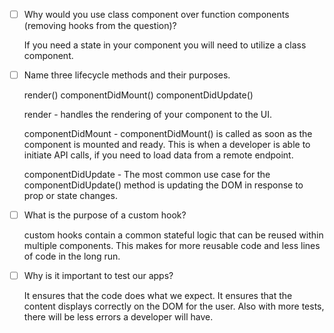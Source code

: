 - [ ] Why would you use class component over function components (removing hooks from the question)?

    If you need a state in your component you will need to utilize a class component.

- [ ] Name three lifecycle methods and their purposes.

    render()
    componentDidMount()
    componentDidUpdate()

    render - handles the rendering of your component to the UI.

    componentDidMount - componentDidMount() is called as soon as the component is mounted and ready. This is when a developer is able to initiate API calls, if you need to load data from a remote endpoint.

    componentDidUpdate - The most common use case for the componentDidUpdate() method is updating the DOM in response to prop or state changes.

- [ ] What is the purpose of a custom hook?

    custom hooks contain a common stateful logic that can be reused within multiple components. This makes for more reusable code and less lines of code in the long run.

- [ ] Why is it important to test our apps?

    It ensures that the code does what we expect.
    It ensures that the content displays correctly on the DOM for the user.
    Also with more tests, there will be less errors a developer will have.




